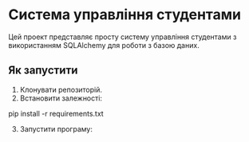 # Система управління студентами

Цей проект представляє просту систему управління студентами з використанням SQLAlchemy для роботи з базою даних.

## Як запустити

1. Клонувати репозиторій.
2. Встановити залежності:

pip install -r requirements.txt

3. Запустити програму:


